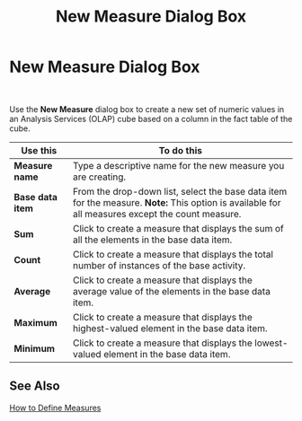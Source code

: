 ﻿---
title: New Measure Dialog Box
TOCTitle: New Measure Dialog Box
ms:assetid: 4ab69324-5f5a-49a3-9025-4a6dc80c0e45
ms:mtpsurl: https://msdn.microsoft.com/en-us/library/Aa559983(v=BTS.80)
ms:contentKeyID: 51527839
ms.date: 08/30/2017
mtps_version: v=BTS.80
f1_keywords:
- bts06.bam.workbook.newmeasure
---

# New Measure Dialog Box

 

Use the **New Measure** dialog box to create a new set of numeric values in an Analysis Services (OLAP) cube based on a column in the fact table of the cube.

<table>
<thead>
<tr class="header">
<th>Use this</th>
<th>To do this</th>
</tr>
</thead>
<tbody>
<tr class="odd">
<td><strong>Measure name</strong></td>
<td>Type a descriptive name for the new measure you are creating.</td>
</tr>
<tr class="even">
<td><strong>Base data item</strong></td>
<td>From the drop-down list, select the base data item for the measure. <strong>Note:</strong> This option is available for all measures except the count measure.</td>
</tr>
<tr class="odd">
<td><strong>Sum</strong></td>
<td>Click to create a measure that displays the sum of all the elements in the base data item.</td>
</tr>
<tr class="even">
<td><strong>Count</strong></td>
<td>Click to create a measure that displays the total number of instances of the base activity.</td>
</tr>
<tr class="odd">
<td><strong>Average</strong></td>
<td>Click to create a measure that displays the average value of the elements in the base data item.</td>
</tr>
<tr class="even">
<td><strong>Maximum</strong></td>
<td>Click to create a measure that displays the highest-valued element in the base data item.</td>
</tr>
<tr class="odd">
<td><strong>Minimum</strong></td>
<td>Click to create a measure that displays the lowest-valued element in the base data item.</td>
</tr>
</tbody>
</table>


## See Also

[How to Define Measures](https://msdn.microsoft.com/library/aa562124\(v=bts.80\))

